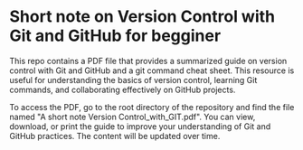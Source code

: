 # Short note on Version Control with Git and GitHub for begginer 
This repo contains a PDF file that provides a summarized guide on version control with Git and GitHub and a git command cheat sheet. This resource is useful for understanding the basics of version control, learning Git commands, and collaborating effectively on GitHub projects.

To access the PDF, go to the root directory of the repository and find the file named "A short note Version Control_with_GIT.pdf". You can view, download, or print the guide to improve your understanding of Git and GitHub practices. The content will be updated over time.
